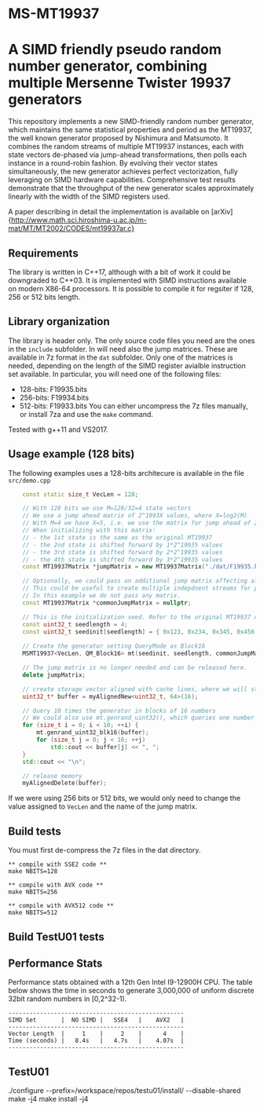 # MS-MT19937

# A SIMD friendly pseudo random number generator, combining multiple Mersenne Twister 19937 generators

This repository implements a new SIMD-friendly random number generator, which maintains the same statistical properties and period as the MT19937, the well known generator proposed by Nishimura and Matsumoto.
It combines the random streams of multiple MT19937 instances, each with state vectors de-phased via jump-ahead transformations, then polls each instance in a round-robin fashion.
By evolving their vector states simultaneously, the new generator achieves perfect vectorization, fully leveraging on SIMD hardware capabilities.
Comprehensive test results demonstrate that the throughput of the new generator scales approximately linearly with the width of the SIMD registers used.

A paper describing in detail the implementation is available on [arXiv]{http://www.math.sci.hiroshima-u.ac.jp/m-mat/MT/MT2002/CODES/mt19937ar.c}

## Requirements
The library is written in C++17, although with a bit of work it could be downgraded to C++03.
It is implemented with SIMD instructions available on modern X86-64 processors.
It is possible to compile it for regsiter if 128, 256 or 512 bits length.

## Library organization
The library is header only. The only source code files you need are the ones in the `include` subfolder.
In will need also the jump matrices. These are available in 7z format in the `dat` subfolder.
Only one of the matrices is needed, depending on the length of the SIMD register avialble instruction set available.
In particular, you will need one of the following files:
- 128-bits: F19935.bits
- 256-bits: F19934.bits
- 512-bits: F19933.bits
You can either uncompress the 7z files manually, or install 7za and use the `make` command.

Tested with g++11 and VS2017.

## Usage example (128 bits)
The following examples uses a 128-bits architecure is available in the file `src/demo.cpp`

```c++
    const static size_t VecLen = 128;

    // With 128 bits we use M=128/32=4 state vectors
    // We use a jump ahead matrix of 2^1993X values, where X=log2(M)
    // With M=4 we have X=5, i.e. we use the matrix for jump ahead of 2^19935 values
    // When initializing with this matrix:
    // - the 1st state is the same as the original MT19937
    // - the 2nd state is shifted forward by 1*2^19935 values
    // - the 3rd state is shifted forward by 2*2^19935 values
    // - the 4th state is shifted forward by 3*2^19935 values
    const MT19937Matrix *jumpMatrix = new MT19937Matrix("./dat/F19935.bits");

    // Optionally, we could pass an additional jump matrix affecting all states
    // This could be useful to create multiple indepdnent streams for parallelization
    // In this example we do not pass any matrix.
    const MT19937Matrix *commonJumpMatrix = nullptr;

    // This is the initialization seed. Refer to the original MT19937 documentation.
    const uint32_t seedlength = 4;
    const uint32_t seedinit[seedlength] = { 0x123, 0x234, 0x345, 0x456 };
    
    // Create the generator setting QueryMode as Block16
    MSMT19937<VecLen, QM_Block16> mt(seedinit, seedlength, commonJumpMatrix, jumpMatrix);

    // The jump matrix is no longer needed and can be released here.
    delete jumpMatrix;

    // create storage vector aligned with cache lines, where we will store results
    uint32_t* buffer = myAlignedNew<uint32_t, 64>(16);

    // Query 10 times the generator in blocks of 16 numbers
    // We could also use mt.genrand_uint32(), which queries one number at a time, but it is slower.
    for (size_t i = 0; i < 10; ++i) {
        mt.genrand_uint32_blk16(buffer);
        for (size_t j = 0; j < 16; ++j)
            std::cout << buffer[j] << ", ";
    }
    std::cout << "\n";

    // release memory
    myAlignedDelete(buffer);
```
If we were using 256 bits or 512 bits, we would only need to change the value assigned to `VecLen` and the name of the jump matrix.

## Build tests
You must first de-compress the 7z files in the dat directory.

```
** compile with SSE2 code **
make NBITS=128

** compile with AVX code **
make NBITS=256

** compile with AVX512 code **
make NBITS=512
```

## Build TestU01 tests

## Performance Stats

Performance stats obtained with a 12th Gen Intel I9-12900H CPU.
The table below shows the time in seconds to generate 3,000,000 of uniform discrete 32bit random numbers in [0,2^32-1).

```
--------------------------------------------------
SIMD Set       |  NO SIMD |   SSE4   |    AVX2   |
--------------------------------------------------
Vector Length  |     1    |     2    |      4    |
Time (seconds) |   8.4s   |   4.7s   |    4.07s  |
--------------------------------------------------
```

## TestU01

./configure --prefix=/workspace/repos/testu01/install/ --disable-shared
make -j4
make install -j4

